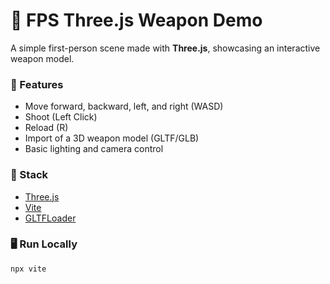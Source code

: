 # 🔫 FPS Three.js Weapon Demo

A simple first-person scene made with **Three.js**, showcasing an interactive weapon model.

### 🚀 Features

- Move forward, backward, left, and right (WASD)
- Shoot (Left Click)
- Reload (R)
- Import of a 3D weapon model (GLTF/GLB)
- Basic lighting and camera control

### 🧰 Stack

- [Three.js](https://threejs.org/)
- [Vite](https://vitejs.dev/)
- [GLTFLoader](https://threejs.org/docs/#examples/en/loaders/GLTFLoader)

### 🖥️ Run Locally

```bash
npx vite
